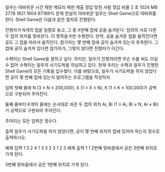 일우는 야바위꾼
시간 제한	메모리 제한	제출	정답	맞힌 사람	정답 비율
2 초	1024 MB	2778	1821	1604	67.169%
문제
전설의 야바위꾼 일우는 Shell Game으로 야바위를 한다. Shell Game은 다음과 같은 절차로 진행된다.

진행자가 N개의 컵을 일렬로 놓고, 그 중 X번째 컵에 공을 숨겨둔다.
임의의 서로 다른 두 컵의 위치를 맞바꾼다. 이 항목을 K번 수행한다. 만약, 공을 숨겨둔 컵을 움직인다면 공도 그 컵을 따라서 움직인다.
참가자는 몇 번째 컵에 공이 숨겨져 있는지 추측한다.
그 컵에 공이 숨겨져 있다면 참가자가, 그렇지 않다면 진행자가 이긴다.


수혁이는 Shell Game을 잘하고 싶다. 하지만, 일우가 진행자라면 무슨 수를 써도 이길 수 없어 수혁이는 일우의 사기도박을 의심하고 있다. 현재 우리는 수혁과 일우가 진행한 Shell Game의 모든 기록을 입수했다. 이를 바탕으로, 일우가 사기도박을 하지 않았다면 공이 몇 번째 컵에 있는지 알려주는 프로그램을 작성하자.

입력
첫째 줄에 N (3 ≤ N ≤ 200,000), X (1 ≤ X ≤ N), K (1 ≤ K ≤ 100,000)가 공백으로 구분되어 주어진다.

둘째 줄부터 K개의 줄에는 순서대로 바꾼 두 컵의 위치 Ai, Bi (1 ≤ Ai, Bi ≤ N, Ai ≠ Bi)가 공백으로 구분되어 주어진다.

주어지는 모든 입력은 정수다.

출력
일우가 사기도박을 하지 않았다면, 공이 몇 번째 위치의 컵에 있어야 하는지 정수로 출력하시오.

예제 입력 1 
3 2 4
1 3
3 2
3 1
2 3
예제 출력 1 
1
2번째 맞바꿈에서 공은 3번째 위치로 가게 된다.

3번째 맞바꿈에서 공은 1번째 위치로 가게 된다.